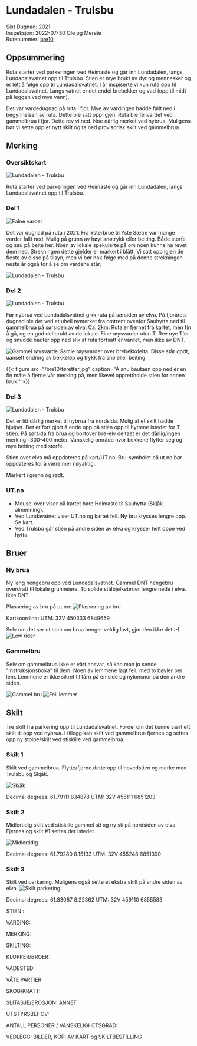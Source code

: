 # Lundadalen - Trulsbu


Sist Dugnad: 2021  
Inspeksjon: 2022-07-30 Ole og Merete    
Rutenummer: [bre10](https://ut.no/rutebeskrivelse/136821/kart#11.52/61.7847/8.0817)

## Oppsummering
Ruta starter ved parkeringen ved Heimaste og går inn Lundadalen, langs Lundadalsvatnet opp til Trulsbu. Stien er mye brukt av dyr og mennesker og er lett å følge opp til Lundadalsvatnet. I år inspiserte vi kun ruta opp til Lundadalsvatnet. Langs vatnet er det endel brebekker og vad (opp til midt på leggen ved mye vann).

Det var vardedugnad på ruta i fjor. Mye av vardingen hadde fallt ned i begynnelsen av ruta. Dette ble satt opp igjen. Ruta ble feilvardet ved gammelbrua i fjor. Dette rev vi ned. Noe dårlig merket ved nybrua. Muligens bør vi sette opp et nytt skilt og ta ned provisorisk skilt ved gammelbrua.

## Merking

### Oversiktskart
![Lundadalen - Trulsbu](/bre10/kart.png)

Ruta starter ved parkeringen ved Heimaste og går inn Lundadalen, langs Lundadalsvatnet opp til Trulsbu.

### Del 1
![Falne varder](/bre10/falnevarder.jpg)

Det var dugnad på ruta i 2021. Fra Ysterbrue til Yste Sætre var mange varder fallt ned. Mulig på grunn av høyt snøtrykk eller beiting. Både storfe og sau på beite her. Noen av lokale spekulerte på om noen kunne ha revet dem ned. Strekningen dette gjelder er markert i blått.
Vi satt opp igjen de fleste av disse på tilsyn, men vi bør nok følge med på denne strekningen neste år også for å se om vardene står.

![Lundadalen - Trulsbu](/bre10/kart1.png)


### Del 2
![Lundadalen - Trulsbu](/bre10/kart2.png)

Før nybrua ved Lundadalsvatnet gikk ruta på sørsiden av elva. På fjorårets dugnad ble det ved et uhell nymerket fra omtrent ovenfor Sauhytta ned til gammelbrua på sørsiden av elva. Ca. 2km. Ruta er fjernet fra kartet, men fin å gå, og en god del brukt av de lokale. Fine røysvarder uten T. Rev nye T'er og snudde bauter opp ned slik at ruta fortsatt er vardet, men ikke av DNT.

![Gammel røysvarde](/bre10/IMG_3350.JPG)
Gamle røysvarder over brebekkdelta. Disse står godt, uansett endring av bekkeløp og trykk fra snø eller beiting.

{{< figure src="/bre10/føretter.jpg" caption="Å snu bautaen opp ned er en fin måte å fjerne vår merking på, men likevel opprettholde stien for annen bruk." >}}

### Del 3
![Lundadalen - Trulsbu](/bre10/kart3.png)

Det er litt dårlig merket til nybrua fra nordsida. Mulig at et skilt hadde hjulpet. Det er fort gjort å ende opp på stien opp til hyttene istedet for T stien. På sørsida fra brua og bortover bre-elv deltaet er det dårlig/ingen merking i 300-400 meter. Vanskelig område hvor bekkene flytter seg og mye beiting med storfe.

Stien over elva må oppdateres på kart/UT.no. Bru-symbolet på ut.no bør oppdateres for å være mer nøyaktig.

Markert i grønn og rødt.

### UT.no

- Mouse-over viser på kartet bare Heimaste til Sauhytta (Skjåk almenning).
- Ved Lundavatnet viser UT.no og kartet feil. Ny bru krysses lengre opp. Se kart.
- Ved Trulsbu går stien på andre siden av elva og krysser helt oppe ved hytta.


## Bruer

### Ny brua
Ny lang hengebru opp ved Lundadalsvatnet. Gammel DNT hengebru overdratt til lokale grunneiere.
To solide stålbjelkebruer lengre nede i elva. Ikke DNT.

Plassering av bru på ut.no:
![Plassering av bru](/bre10/IMG_3348.PNG)

Kartkoordinat UTM: 32V 450333 6849659 

Selv om det ser ut som om brua henger veldig lavt, gjør den ikke det :-)
![Low rider](/bre10/IMG_3344.JPG)


### Gammelbru
Selv om gammelbrua ikke er vårt ansvar, så kan man jo sende "instruksjonsboka" til dem. Noen av lemmene lagt feil, med to bøyler per lem. Lemmene er ikke sikret til tårn på en side og  nylonsnor på den andre siden.

![Gammel bru](/bre10/IMG_3354.JPG)
![Feil lemmer](/bre10/IMG_3355.JPG)

## Skilt

Tre skilt fra parkering opp til Lundadalsvatnet. Fordel om det kunne vært ett skilt til opp ved nybrua.
I tillegg kan skilt ved gammelbrua fjernes og settes opp ny stolpe/skilt ved stiskille ved gammelbrua.

### Skilt 1

Skilt ved gammelbrua. Flytte/fjerne dette opp til hovedstien og merke med Trulsbu og Skjåk.

![Skjåk](/bre10/IMG_3358.JPG)

Decimal degrees: 61.79111 8.14878
UTM: 32V 455111 6851203 

### Skilt 2

Midlertidig skilt ved stiskille gammel sti og ny sti på nordsiden av elva.
Fjernes og skilt #1 settes der istedet.

![Midlertidig](/bre10/IMG_3333.JPG)

Decimal degrees: 61.79280 8.15133
UTM: 32V 455248 6851390 

### Skilt 3

Skilt ved parkering. Muligens også sette et ekstra skilt på andre siden av elva.
![Skilt parkering](/bre10/IMG_3323.JPG)

Decimal degrees: 61.83087 8.22362
UTM: 32V 459110 6855583 


 STIEN :



 VARDING:



MERKING:



SKILTING:



KLOPPER/BROER:



VADESTED:



VÅTE PARTIER:



SKOG/KRATT:



SLITASJE/EROSJON:
ANNET


UTSTYRSBEHOV:


ANTALL PERSONER / VANSKELIGHETSGRAD:

VEDLEGG: BILDER, KOPI AV KART og SKILTBESTILLING

